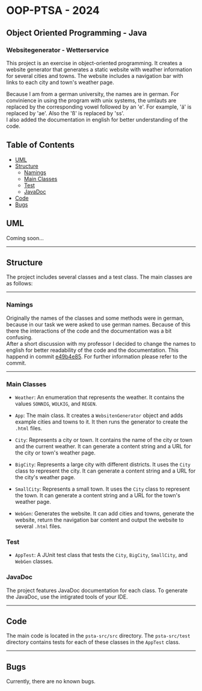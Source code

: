 # OOP-PTSA - 2024
## Object Oriented Programming - Java
### Websitegenerator - Wetterservice

This project is an exercise in object-oriented programming. It creates a website generator that generates a static website with weather information for several cities and towns. The website includes a navigation bar with links to each city and town's weather page.

Because I am from a german university, the names are in german. For convinience in using the program with unix systems, the umlauts are replaced by the corresponding vowel followed by an 'e'. For example, 'ä' is replaced by 'ae'. Also the 'ß' is replaced by 'ss'.  
I also added the documentation in english for better understanding of the code.

## Table of Contents

- [UML](#uml)
- [Structure](#structure)
  - [Namings](#namings)
  - [Main Classes](#main-classes)
  - [Test](#test)
  - [JavaDoc](#javadoc)
- [Code](#code)
- [Bugs](#Bugs)

## UML

Coming soon...

***
## Structure

The project includes several classes and a test class. The main classes are as follows:
***
### Namings

Originally the names of the classes and some methods were in german, because in our task we were asked to use german names. Because of this there the interactions of the code and the documentation was a bit confusing.  
After a short discussion with my professor I decided to change the names to english for better readability of the code and the documentation.
This happend in commit [e49b4e85](e49b4e8501084a80341b9765d2deb5d21f0f9400). For further information please refer to the commit.
***
### Main Classes

- `Weather`: An enumeration that represents the weather. It contains the values `SONNIG`, `WOLKIG`, and `REGEN`.

- `App`: The main class. It creates a `WebsitenGenerator` object and adds example cities and towns to it. It then runs the generator to create the `.html` files.

- `City`: Represents a city or town. It contains the name of the city or town and the current weather. It can generate a content string and a URL for the city or town's weather page.

- `BigCity`: Represents a large city with different districts. It uses the `City` class to represent the city. It can generate a content string and a URL for the city's weather page.

- `SmallCity`: Represents a small town. It uses the `City` class to represent the town. It can generate a content string and a URL for the town's weather page.

- `WebGen`: Generates the website. It can add cities and towns, generate the website, return the navigation bar content and output the website to several `.html` files.

### Test

- `AppTest`: A JUnit test class that tests the `City`, `BigCity`, `SmallCity`, and `WebGen` classes.

### JavaDoc
The project features JavaDoc documentation for each class. To generate the JavaDoc, use the intigrated tools of your IDE.

***
## Code

The main code is located in the `psta-src/src` directory. The `psta-src/test` directory contains tests for each of these classes in the `AppTest` class.
***
## Bugs
Currently, there are no known bugs.
